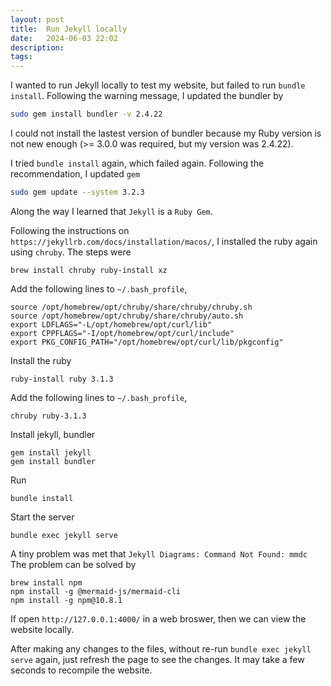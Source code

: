 ```yaml
---
layout: post
title:  Run Jekyll locally
date:   2024-06-03 22:02
description: 
tags: 
---
```


I wanted to run Jekyll locally to test my website, but failed to 
run `bundle install`. Following the warning message, I updated
the bundler by 
```bash
sudo gem install bundler -v 2.4.22
```
I could not install the lastest version of bundler because
my Ruby version is not new enough (>= 3.0.0 was required, but
my version was 2.4.22). 

I tried `bundle install` again, which failed again. Following the
recommendation, I updated `gem`
```bash
sudo gem update --system 3.2.3
```

Along the way I learned that `Jekyll` is a `Ruby Gem`.

Following the instructions on 
`https://jekyllrb.com/docs/installation/macos/`,
I installed the ruby again using `chruby`. The steps were
```
brew install chruby ruby-install xz
```
Add the following lines to `~/.bash_profile`,
```
source /opt/homebrew/opt/chruby/share/chruby/chruby.sh
source /opt/homebrew/opt/chruby/share/chruby/auto.sh
export LDFLAGS="-L/opt/homebrew/opt/curl/lib"
export CPPFLAGS="-I/opt/homebrew/opt/curl/include"
export PKG_CONFIG_PATH="/opt/homebrew/opt/curl/lib/pkgconfig"
```
Install the ruby
```
ruby-install ruby 3.1.3
```
Add the following lines to `~/.bash_profile`,
```
chruby ruby-3.1.3
```
Install jekyll, bundler
```
gem install jekyll
gem install bundler
```
Run
```
bundle install
```
Start the server
```
bundle exec jekyll serve
```

A tiny problem was met that `Jekyll Diagrams: Command Not Found: mmdc`
The problem can be solved by
```
brew install npm
npm install -g @mermaid-js/mermaid-cli
npm install -g npm@10.8.1
```

If open `http://127.0.0.1:4000/` in a web broswer, then we
can view the website locally.

After making any changes to the files, without re-run 
`bundle exec jekyll serve` again, just refresh the page to 
see the changes. It may take a few seconds to recompile the
website.